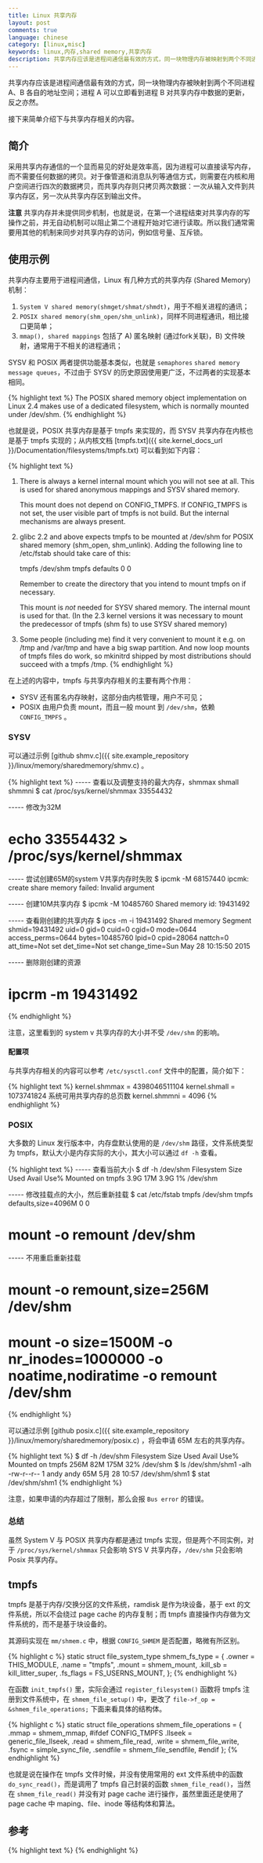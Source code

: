 ```yaml
---
title: Linux 共享内存
layout: post
comments: true
language: chinese
category: [linux,misc]
keywords: linux,内存,shared memory,共享内存
description: 共享内存应该是进程间通信最有效的方式，同一块物理内存被映射到两个不同进程 A、B 各自的地址空间；进程 A 可以立即看到进程 B 对共享内存中数据的更新，反之亦然。接下来简单介绍下与共享内存相关的内容。
---
```


共享内存应该是进程间通信最有效的方式，同一块物理内存被映射到两个不同进程 A、B 各自的地址空间；进程 A 可以立即看到进程 B 对共享内存中数据的更新，反之亦然。

接下来简单介绍下与共享内存相关的内容。

<!-- more -->

## 简介

采用共享内存通信的一个显而易见的好处是效率高，因为进程可以直接读写内存，而不需要任何数据的拷贝。对于像管道和消息队列等通信方式，则需要在内核和用户空间进行四次的数据拷贝，而共享内存则只拷贝两次数据：一次从输入文件到共享内存区，另一次从共享内存区到输出文件。

<!--
实际上，进程之间在共享内存时，并不总是读写少量数据后就 解除映射，有新的通信时，再重新建立共享内存区域。而是保持共享区域，直到通信完毕为止，这样，数据内容一直保存在共享内存中，并没有写回文件。共享内存 中的内容往往是在解除映射时才写回文件的。因此，采用共享内存的通信方式效率是非常高的。
-->

**注意** 共享内存并未提供同步机制，也就是说，在第一个进程结束对共享内存的写操作之前，并无自动机制可以阻止第二个进程开始对它进行读取。所以我们通常需要用其他的机制来同步对共享内存的访问，例如信号量、互斥锁。

<!--

1、shmget函数
该函数用来创建共享内存，它的原型为：
    int shmget(key_t key, size_t size, int shmflg);
第一个参数，与信号量的semget函数一样，程序需要提供一个参数key（非0整数），它有效地为共享内存段命名，shmget函数成功时返回一个与key相关的共享内存标识符（非负整数），用于后续的共享内存函数。调用失败返回-1.

不相关的进程可以通过该函数的返回值访问同一共享内存，它代表程序可能要使用的某个资源，程序对所有共享内存的访问都是间接的，程序先通过调用shmget函数并提供一个键，再由系统生成一个相应的共享内存标识符（shmget函数的返回值），只有shmget函数才直接使用信号量键，所有其他的信号量函数使用由semget函数返回的信号量标识符。

第二个参数，size以字节为单位指定需要共享的内存容量

第三个参数，shmflg是权限标志，它的作用与open函数的mode参数一样，如果要想在key标识的共享内存不存在时，创建它的话，可以与IPC_CREAT做或操作。共享内存的权限标志与文件的读写权限一样，举例来说，0644,它表示允许一个进程创建的共享内存被内存创建者所拥有的进程向共享内存读取和写入数据，同时其他用户创建的进程只能读取共享内存。

2、shmat函数
第一次创建完共享内存时，它还不能被任何进程访问，shmat函数的作用就是用来启动对该共享内存的访问，并把共享内存连接到当前进程的地址空间。它的原型如下：
[cpp] view plain copy
print?在CODE上查看代码片派生到我的代码片

    void *shmat(int shm_id, const void *shm_addr, int shmflg);

第一个参数，shm_id是由shmget函数返回的共享内存标识。
第二个参数，shm_addr指定共享内存连接到当前进程中的地址位置，通常为空，表示让系统来选择共享内存的地址。
第三个参数，shm_flg是一组标志位，通常为0。

调用成功时返回一个指向共享内存第一个字节的指针，如果调用失败返回-1.

3、shmdt函数
该函数用于将共享内存从当前进程中分离。注意，将共享内存分离并不是删除它，只是使该共享内存对当前进程不再可用。它的原型如下：
[cpp] view plain copy
print?在CODE上查看代码片派生到我的代码片

    int shmdt(const void *shmaddr);

参数shmaddr是shmat函数返回的地址指针，调用成功时返回0，失败时返回-1.

4、shmctl函数
与信号量的semctl函数一样，用来控制共享内存，它的原型如下：
[cpp] view plain copy
print?在CODE上查看代码片派生到我的代码片

    int shmctl(int shm_id, int command, struct shmid_ds *buf);

第一个参数，shm_id是shmget函数返回的共享内存标识符。

第二个参数，command是要采取的操作，它可以取下面的三个值 ：
    IPC_STAT：把shmid_ds结构中的数据设置为共享内存的当前关联值，即用共享内存的当前关联值覆盖shmid_ds的值。
    IPC_SET：如果进程有足够的权限，就把共享内存的当前关联值设置为shmid_ds结构中给出的值
    IPC_RMID：删除共享内存段

第三个参数，buf是一个结构指针，它指向共享内存模式和访问权限的结构。
shmid_ds结构至少包括以下成员：
[cpp] view plain copy
print?在CODE上查看代码片派生到我的代码片

    struct shmid_ds
    {
        uid_t shm_perm.uid;
        uid_t shm_perm.gid;
        mode_t shm_perm.mode;
    };


三、使用共享内存进行进程间通信
说了这么多，又到了实战的时候了。下面就以两个不相关的进程来说明进程间如何通过共享内存来进行通信。其中一个文件shmread.c创建共享内存，并读取其中的信息，另一个文件shmwrite.c向共享内存中写入数据。为了方便操作和数据结构的统一，为这两个文件定义了相同的数据结构，定义在文件shmdata.c中。结构shared_use_st中的written作为一个可读或可写的标志，非0：表示可读，0表示可写，text则是内存中的文件。

shmdata.h的源代码如下：
[cpp] view plain copy
print?在CODE上查看代码片派生到我的代码片

    #ifndef _SHMDATA_H_HEADER
    #define _SHMDATA_H_HEADER

    #define TEXT_SZ 2048

    struct shared_use_st
    {
        int written;//作为一个标志，非0：表示可读，0表示可写
        char text[TEXT_SZ];//记录写入和读取的文本
    };

    #endif

源文件shmread.c的源代码如下：
[cpp] view plain copy
print?在CODE上查看代码片派生到我的代码片

    #include <unistd.h>
    #include <stdlib.h>
    #include <stdio.h>
    #include <sys/shm.h>
    #include "shmdata.h"

    int main()
    {
        int running = 1;//程序是否继续运行的标志
        void *shm = NULL;//分配的共享内存的原始首地址
        struct shared_use_st *shared;//指向shm
        int shmid;//共享内存标识符
        //创建共享内存
        shmid = shmget((key_t)1234, sizeof(struct shared_use_st), 0666|IPC_CREAT);
        if(shmid == -1)
        {
            fprintf(stderr, "shmget failed\n");
            exit(EXIT_FAILURE);
        }
        //将共享内存连接到当前进程的地址空间
        shm = shmat(shmid, 0, 0);
        if(shm == (void*)-1)
        {
            fprintf(stderr, "shmat failed\n");
            exit(EXIT_FAILURE);
        }
        printf("\nMemory attached at %X\n", (int)shm);
        //设置共享内存
        shared = (struct shared_use_st*)shm;
        shared->written = 0;
        while(running)//读取共享内存中的数据
        {
            //没有进程向共享内存定数据有数据可读取
            if(shared->written != 0)
            {
                printf("You wrote: %s", shared->text);
                sleep(rand() % 3);
                //读取完数据，设置written使共享内存段可写
                shared->written = 0;
                //输入了end，退出循环（程序）
                if(strncmp(shared->text, "end", 3) == 0)
                    running = 0;
            }
            else//有其他进程在写数据，不能读取数据
                sleep(1);
        }
        //把共享内存从当前进程中分离
        if(shmdt(shm) == -1)
        {
            fprintf(stderr, "shmdt failed\n");
            exit(EXIT_FAILURE);
        }
        //删除共享内存
        if(shmctl(shmid, IPC_RMID, 0) == -1)
        {
            fprintf(stderr, "shmctl(IPC_RMID) failed\n");
            exit(EXIT_FAILURE);
        }
        exit(EXIT_SUCCESS);
    }

源文件shmwrite.c的源代码如下：
[cpp] view plain copy
print?在CODE上查看代码片派生到我的代码片

    #include <unistd.h>
    #include <stdlib.h>
    #include <stdio.h>
    #include <string.h>
    #include <sys/shm.h>
    #include "shmdata.h"

    int main()
    {
        int running = 1;
        void *shm = NULL;
        struct shared_use_st *shared = NULL;
        char buffer[BUFSIZ + 1];//用于保存输入的文本
        int shmid;
        //创建共享内存
        shmid = shmget((key_t)1234, sizeof(struct shared_use_st), 0666|IPC_CREAT);
        if(shmid == -1)
        {
            fprintf(stderr, "shmget failed\n");
            exit(EXIT_FAILURE);
        }
        //将共享内存连接到当前进程的地址空间
        shm = shmat(shmid, (void*)0, 0);
        if(shm == (void*)-1)
        {
            fprintf(stderr, "shmat failed\n");
            exit(EXIT_FAILURE);
        }
        printf("Memory attached at %X\n", (int)shm);
        //设置共享内存
        shared = (struct shared_use_st*)shm;
        while(running)//向共享内存中写数据
        {
            //数据还没有被读取，则等待数据被读取,不能向共享内存中写入文本
            while(shared->written == 1)
            {
                sleep(1);
                printf("Waiting...\n");
            }
            //向共享内存中写入数据
            printf("Enter some text: ");
            fgets(buffer, BUFSIZ, stdin);
            strncpy(shared->text, buffer, TEXT_SZ);
            //写完数据，设置written使共享内存段可读
            shared->written = 1;
            //输入了end，退出循环（程序）
            if(strncmp(buffer, "end", 3) == 0)
                running = 0;
        }
        //把共享内存从当前进程中分离
        if(shmdt(shm) == -1)
        {
            fprintf(stderr, "shmdt failed\n");
            exit(EXIT_FAILURE);
        }
        sleep(2);
        exit(EXIT_SUCCESS);
    }

再来看看运行的结果：



分析：
1、程序shmread创建共享内存，然后将它连接到自己的地址空间。在共享内存的开始处使用了一个结构struct_use_st。该结构中有个标志written，当共享内存中有其他进程向它写入数据时，共享内存中的written被设置为0，程序等待。当它不为0时，表示没有进程对共享内存写入数据，程序就从共享内存中读取数据并输出，然后重置设置共享内存中的written为0，即让其可被shmwrite进程写入数据。

2、程序shmwrite取得共享内存并连接到自己的地址空间中。检查共享内存中的written，是否为0，若不是，表示共享内存中的数据还没有被完，则等待其他进程读取完成，并提示用户等待。若共享内存的written为0，表示没有其他进程对共享内存进行读取，则提示用户输入文本，并再次设置共享内存中的written为1，表示写完成，其他进程可对共享内存进行读操作。

四、关于前面的例子的安全性讨论
这个程序是不安全的，当有多个程序同时向共享内存中读写数据时，问题就会出现。可能你会认为，可以改变一下written的使用方式，例如，只有当written为0时进程才可以向共享内存写入数据，而当一个进程只有在written不为0时才能对其进行读取，同时把written进行加1操作，读取完后进行减1操作。这就有点像文件锁中的读写锁的功能。咋看之下，它似乎能行得通。但是这都不是原子操作，所以这种做法是行不能的。试想当written为0时，如果有两个进程同时访问共享内存，它们就会发现written为0，于是两个进程都对其进行写操作，显然不行。当written为1时，有两个进程同时对共享内存进行读操作时也是如些，当这两个进程都读取完是，written就变成了-1.

要想让程序安全地执行，就要有一种进程同步的进制，保证在进入临界区的操作是原子操作。例如，可以使用前面所讲的信号量来进行进程的同步。因为信号量的操作都是原子性的。

五、使用共享内存的优缺点
1、优点：我们可以看到使用共享内存进行进程间的通信真的是非常方便，而且函数的接口也简单，数据的共享还使进程间的数据不用传送，而是直接访问内存，也加快了程序的效率。同时，它也不像匿名管道那样要求通信的进程有一定的父子关系。

2、缺点：共享内存没有提供同步的机制，这使得我们在使用共享内存进行进程间通信时，往往要借助其他的手段来进行进程间的同步工作。
-->

## 使用示例

共享内存主要用于进程间通信，Linux 有几种方式的共享内存 (Shared Memory) 机制：

1. ```System V shared memory(shmget/shmat/shmdt)```，用于不相关进程的通讯；
2. ```POSIX shared memory(shm_open/shm_unlink)```，同样不同进程通讯，相比接口更简单；
3. ```mmap(), shared mappings``` 包括了 A) 匿名映射 (通过fork关联)，B) 文件映射，通常用于不相关的进程通讯；

SYSV 和 POSIX 两者提供功能基本类似，也就是 ```semaphores``` ```shared memory``` ```message queues```，不过由于 SYSV 的历史原因使用更广泛，不过两者的实现基本相同。

{% highlight text %}
The POSIX shared memory object implementation on Linux 2.4 makes use of
a dedicated filesystem, which is normally mounted under /dev/shm.
{% endhighlight %}

也就是说，POSIX 共享内存是基于 tmpfs 来实现的，而 SYSV 共享内存在内核也是基于 tmpfs 实现的；从内核文档 [tmpfs.txt]({{ site.kernel_docs_url }}/Documentation/filesystems/tmpfs.txt) 可以看到如下内容：

{% highlight text %}
1) There is always a kernel internal mount which you will not see at
   all. This is used for shared anonymous mappings and SYSV shared
   memory.

   This mount does not depend on CONFIG_TMPFS. If CONFIG_TMPFS is not
   set, the user visible part of tmpfs is not build. But the internal
   mechanisms are always present.

2) glibc 2.2 and above expects tmpfs to be mounted at /dev/shm for
   POSIX shared memory (shm_open, shm_unlink). Adding the following
   line to /etc/fstab should take care of this:

    tmpfs   /dev/shm    tmpfs   defaults    0 0

   Remember to create the directory that you intend to mount tmpfs on
   if necessary.

   This mount is _not_ needed for SYSV shared memory. The internal
   mount is used for that. (In the 2.3 kernel versions it was
   necessary to mount the predecessor of tmpfs (shm fs) to use SYSV
   shared memory)

3) Some people (including me) find it very convenient to mount it
   e.g. on /tmp and /var/tmp and have a big swap partition. And now
   loop mounts of tmpfs files do work, so mkinitrd shipped by most
   distributions should succeed with a tmpfs /tmp.
{% endhighlight %}

在上述的内容中，tmpfs 与共享内存相关的主要有两个作用：

* SYSV 还有匿名内存映射，这部分由内核管理，用户不可见；
* POSIX 由用户负责 mount，而且一般 mount 到 ```/dev/shm```，依赖 ```CONFIG_TMPFS``` 。

### SYSV

可以通过示例 [github shmv.c]({{ site.example_repository }}/linux/memory/sharedmemory/shmv.c) 。

{% highlight text %}
----- 查看以及调整支持的最大内存，shmmax shmall shmmni
$ cat /proc/sys/kernel/shmmax
33554432

----- 修改为32M
# echo 33554432 > /proc/sys/kernel/shmmax

----- 尝试创建65M的system V共享内存时失败
$ ipcmk -M 68157440
ipcmk: create share memory failed: Invalid argument

----- 创建10M共享内存
$ ipcmk -M 10485760
Shared memory id: 19431492

----- 查看刚创建的共享内存
$ ipcs -m -i 19431492
Shared memory Segment shmid=19431492
uid=0   gid=0   cuid=0  cgid=0
mode=0644       access_perms=0644
bytes=10485760  lpid=0  cpid=28064      nattch=0
att_time=Not set
det_time=Not set
change_time=Sun May 28 10:15:50 2015

----- 删除刚创建的资源
# ipcrm -m 19431492
{% endhighlight %}

注意，这里看到的 system v 共享内存的大小并不受 ```/dev/shm``` 的影响。

<!--
System V共享内存把所有共享数据放在共享内存区，任何想要访问该数据的进程都必须在本进程的地址空间新增一块内存区域，用来映射存放共享数据的物理内存页面。System V共享内存通过shmget函数获得或创建一个IPC共享内存区域，并返回相应的标识符，内核在保证shmget获得或创建一个共享内存区，初始化该共享内存区相应的shmid_kernel结构，同时还将在特殊文件系统shm中创建并打开一个同名文件，并在内存中建立起该文件的相应的dentry及inode结构，新打开的文件不属于任何一个进程，所有这一切都是系统调用shmget函数完成的。
-->

#### 配置项

与共享内存相关的内容可以参考 ```/etc/sysctl.conf``` 文件中的配置，简介如下：

{% highlight text %}
kernel.shmmax = 4398046511104
kernel.shmall = 1073741824     系统可用共享内存的总页数
kernel.shmmni = 4096
{% endhighlight %}

<!-- http://www.361way.com/ipcs-shared-memory/5144.html -->

### POSIX

大多数的 Linux 发行版本中，内存盘默认使用的是 `/dev/shm` 路径，文件系统类型为 tmpfs，默认大小是内存实际的大小，其大小可以通过 `df -h` 查看。

{% highlight text %}
----- 查看当前大小
$ df -h /dev/shm
Filesystem      Size  Used Avail Use% Mounted on
tmpfs           3.9G   17M  3.9G   1% /dev/shm

----- 修改挂载点的大小，然后重新挂载
$ cat /etc/fstab
tmpfs /dev/shm tmpfs defaults,size=4096M 0 0
# mount -o remount /dev/shm

----- 不用重启重新挂载
# mount -o remount,size=256M /dev/shm
# mount -o size=1500M -o nr_inodes=1000000 -o noatime,nodiratime -o remount /dev/shm
{% endhighlight %}

可以通过示例 [github posix.c]({{ site.example_repository }}/linux/memory/sharedmemory/posix.c) ，将会申请 65M 左右的共享内存。

{% highlight text %}
$ df -h /dev/shm
Filesystem      Size  Used Avail Use% Mounted on
tmpfs           256M   82M  175M  32% /dev/shm
$ ls /dev/shm/shm1 -alh
-rw-r--r-- 1 andy andy 65M 5月  28 10:57 /dev/shm/shm1
$ stat /dev/shm/shm1
{% endhighlight %}

注意，如果申请的内存超过了限制，那么会报 ```Bus error``` 的错误。

### 总结

虽然 System V 与 POSIX 共享内存都是通过 tmpfs 实现，但是两个不同实例，对于 ```/proc/sys/kernel/shmmax``` 只会影响 SYS V 共享内存，```/dev/shm``` 只会影响 Posix 共享内存。

## tmpfs

tmpfs 是基于内存/交换分区的文件系统，ramdisk 是作为块设备，基于 ext 的文件系统，所以不会绕过 page cache 的内存复制；而 tmpfs 直接操作内存做为文件系统的，而不是基于块设备的。

其源码实现在 `mm/shmem.c` 中，根据 `CONFIG_SHMEM` 是否配置，略微有所区别。

{% highlight c %}
static struct file_system_type shmem_fs_type = {
    .owner      = THIS_MODULE,
    .name       = "tmpfs",
    .mount      = shmem_mount,
    .kill_sb    = kill_litter_super,
    .fs_flags   = FS_USERNS_MOUNT,
};
{% endhighlight %}

在函数 `init_tmpfs()` 里，实际会通过 `register_filesystem()` 函数将 tmpfs 注册到文件系统中，在 `shmem_file_setup()` 中，更改了 `file->f_op = &shmem_file_operations;` 下面来看具体的结构体。

{% highlight c %}
static struct file_operations shmem_file_operations = {
    .mmap       = shmem_mmap,
#ifdef CONFIG_TMPFS
    .llseek     = generic_file_llseek,
    .read       = shmem_file_read,
    .write      = shmem_file_write,
    .fsync      = simple_sync_file,
    .sendfile   = shmem_file_sendfile,
#endif
};
{% endhighlight %}

也就是说在操作在 tmpfs 文件时候，并没有使用常用的 ext 文件系统中的函数 `do_sync_read()`，而是调用了 tmpfs 自己封装的函数 `shmem_file_read()`，当然在 `shmem_file_read()` 并没有对 page cache 进行操作，虽然里面还是使用了 page cache 中 maping、file、inode 等结构体和算法。


<!--
3. 函数shmem_file_read主要是调用do_shmem_file_read函数，在do_shmem_file_read函数中核心是shmem_getpage，通过索引和inode快速找到page.
-->

## 参考

<!--
[浅析Linux的共享内存与tmpfs文件系统](http://hustcat.github.io/shared-memory-tmpfs/)
-->

{% highlight text %}
{% endhighlight %}
